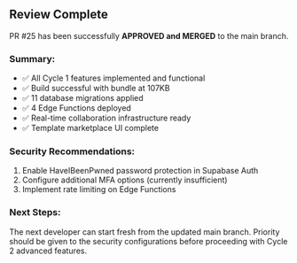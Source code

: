 ## Review Complete

PR #25 has been successfully **APPROVED and MERGED** to the main branch. 

### Summary:
- ✅ All Cycle 1 features implemented and functional
- ✅ Build successful with bundle at 107KB
- ✅ 11 database migrations applied
- ✅ 4 Edge Functions deployed
- ✅ Real-time collaboration infrastructure ready
- ✅ Template marketplace UI complete

### Security Recommendations:
1. Enable HaveIBeenPwned password protection in Supabase Auth
2. Configure additional MFA options (currently insufficient)
3. Implement rate limiting on Edge Functions

### Next Steps:
The next developer can start fresh from the updated main branch. Priority should be given to the security configurations before proceeding with Cycle 2 advanced features.
